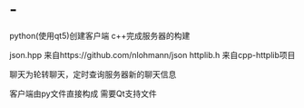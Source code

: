 # -
python(使用qt5)创建客户端 c++完成服务器的构建

json.hpp 来自https://github.com/nlohmann/json
httplib.h 来自cpp-httplib项目

聊天为轮转聊天，定时查询服务器新的聊天信息

客户端由py文件直接构成 需要Qt支持文件
